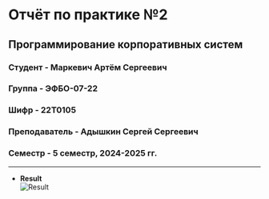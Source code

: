 # Отчёт по практике №2

## Программирование корпоративных систем

### Студент - **Маркевич Артём Сергеевич**

### Группа - **ЭФБО-07-22**

### Шифр - **22Т0105**

### Преподаватель - **Адышкин Сергей Сергеевич**

### Семестр - 5 семестр, 2024-2025 гг.

---

- **Result**  
  ![Result](https://github.com/user-attachments/assets/23a58900-25c1-4f3c-9b06-b413074a1a9b)
